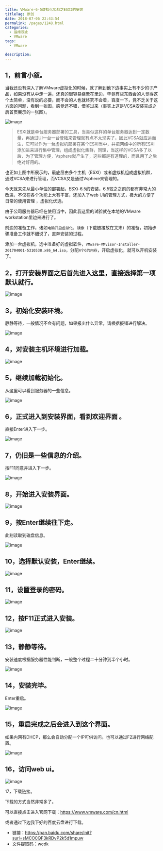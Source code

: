 ```yaml
---
title: VMware-6-5虚拟化实战之ESXI的安装
titleTag: 原创
date: 2018-07-06 22:43:54
permalink: /pages/1248.html
categories: 
  - 运维观止
  - VMware
tags: 
  - VMware

description: 
---
```


## 1，前言小叙。

当我还没有深入了解VMware虚拟化的时候，就了解到他下边事实上有不少的子产品，如果没有从中走一遍，还真的很容易绕晕在里边，毕竟有些东西会的人觉得这个太简单，没有说的必要，而不会的人也就终究不会着，百度一下，竟不乏关于这方面的问题，看到一张图，感觉还不错，借鉴过来（事实上这是VCSA安装完成之后首页展示的一张图）。

![image](http://t.eryajf.net/imgs/2021/09/237689b7797076fc.jpg)

> ESXI就是单台服务器部署的工具，当类似这样的单台服务器达到一定数量，再通过UI一台一台登陆来管理就有点不太现实了，因此VCSA就应运而生，它可以作为一台虚拟机部署在某个ESXI当中，并把网络中的所有ESXI添加进来进行集中管理，组成虚拟化集群，同理，当这样的VCSA多了以后，为了管理方便，Vsphere就产生了，这些都是有道理的，而且用了之后绝对好用的。

也正如上图中所展示的，最底层由多个主机（ESXI）或者虚拟机组成虚拟机群，通过VCSA来进行管理，而VCSA又是通过Vsphere来管理的。

今天就来先从最小单位的部署起，ESXi-6.5的安装，6.5较之之前的都有非常大的改进，不仅在各个功能上大有丰富，还加入了web UI的管理方式，极大的方便了日常的使用管理 ，虚拟化优选。

由于公司服务器已经在使用当中，因此我这里的试验就在本地的VMware workstation里边来进行了。

前边的准备工作，诸如`电脑开启虚拟化`，`镜像`（下载链接放在文末）的准备，初始步骤准备工作就不细说了，直奔安装的过程。

添加一台虚拟机，选中准备好的虚拟软件，`VMware-VMvisor-Installer-201704001-5310538.x86_64.iso`，分配`4个G的内存`，开启虚拟化，就可以开机安装了。

## 2，打开安装界面之后首先进入这里，直接选择第一项默认就行。

![image](http://t.eryajf.net/imgs/2021/09/32867542e629a93c.jpg)

## 3，初始化安装环境。

静静等待，一般情况不会有问题，如果报出什么异常，请根据报错进行解决。

![image](http://t.eryajf.net/imgs/2021/09/ce00931e5356a43b.jpg)

## 4，对安装主机环境进行加载。

![image](http://t.eryajf.net/imgs/2021/09/2d4c1b6d7e854cde.jpg)

## 5，继续加载初始化。

从这里可以看到服务器的一些信息。

![image](http://t.eryajf.net/imgs/2021/09/23e26fc9f2904aac.jpg)

## 6，正式进入到安装界面，看到欢迎界面 。

直接Enter进入下一步。

![image](http://t.eryajf.net/imgs/2021/09/55e932a6f1c142e2.jpg)

## 7，仍旧是一些信息的介绍。

按F11同意并进入下一步。

![image](http://t.eryajf.net/imgs/2021/09/bebd2ff167818ad6.jpg)

## 8，开始进入安装界面。

![image](http://t.eryajf.net/imgs/2021/09/fe1d556476c8335a.jpg)

## 9，按Enter继续往下走。

此刻读取到磁盘信息。

![image](http://t.eryajf.net/imgs/2021/09/03dbc62431e0cbd3.jpg)

## 10，选择默认安装，Enter继续。

![image](http://t.eryajf.net/imgs/2021/09/b9ceafdf2859d2b4.jpg)

## 11，设置登录的密码。

![image](http://t.eryajf.net/imgs/2021/09/09f20aa42b409bae.jpg)

## 12，按F11正式进入安装。

![image](http://t.eryajf.net/imgs/2021/09/0345fc843e77b358.jpg)

## 13，静静等待。

安装速度根据服务器性能判断，一般整个过程二十分钟到半个小时。

![image](http://t.eryajf.net/imgs/2021/09/19be28b15966df86.jpg)

## 14，安装完毕。

Enter重启。

![image](http://t.eryajf.net/imgs/2021/09/cd4b4ea80e20cc5e.jpg)

## 15，重启完成之后会进入到这个界面。

如果内网有DHCP，那么会自动分配一个IP可供访问。也可以通过F2进行网络配置。

![image](http://t.eryajf.net/imgs/2021/09/cb204eda17251d6a.jpg)

## 16，访问web ui。

![image](http://t.eryajf.net/imgs/2021/09/bb8c58309636642e.jpg)

17，下载链接。

下载的方式当然非常多了。

可以直接点击进入官网下载：https://www.vmware.com/cn.html

或者通过下边我下好的百度云盘进行下载。

- 链接：https://pan.baidu.com/share/init?surl=sMCO0QF3kRDvP2k5d1mpuw
- 文件提取码：wcdk
